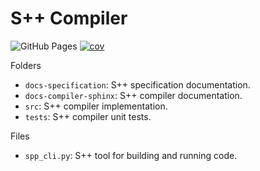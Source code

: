 # S++ Compiler

![GitHub Pages](https://img.shields.io/website?url=https://samg101-developer.github.io/SPP-Compiler-5/)
[![cov](https://samg101-developer.github.io/SPP-Compiler-5/badges/coverage.svg)](https://github.com/samg101-developer/SPP-Compiler-5/actions)

Folders

- `docs-specification`: S++ specification documentation.
- `docs-compiler-sphinx`: S++ compiler documentation.
- `src`: S++ compiler implementation.
- `tests`: S++ compiler unit tests.

Files

- `spp_cli.py`: S++ tool for building and running code.
